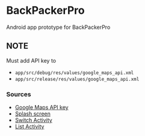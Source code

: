 # BackPackerPro
Android app prototype for BackPackerPro

## NOTE
Must add API key to 
- `app/src/debug/res/values/google_maps_api.xml`
- `app/src/release/res/values/google_maps_api.xml`

### Sources
- [Google Maps API key](https://console.developers.google.com/flows/enableapi?apiid=maps_android_backend&keyType=CLIENT_SIDE_ANDROID&reusekey=true)
- [Splash screen](https://www.bignerdranch.com/blog/splash-screens-the-right-way/)
- [Switch Activity](http://stackoverflow.com/questions/22467516/navigation-drawer-to-switch-between-activities)
- [List Activity](http://androidexample.com/Create_Listview_With_ListActivity_-_Android_Example/index.php?view=article_discription&aid=66)

